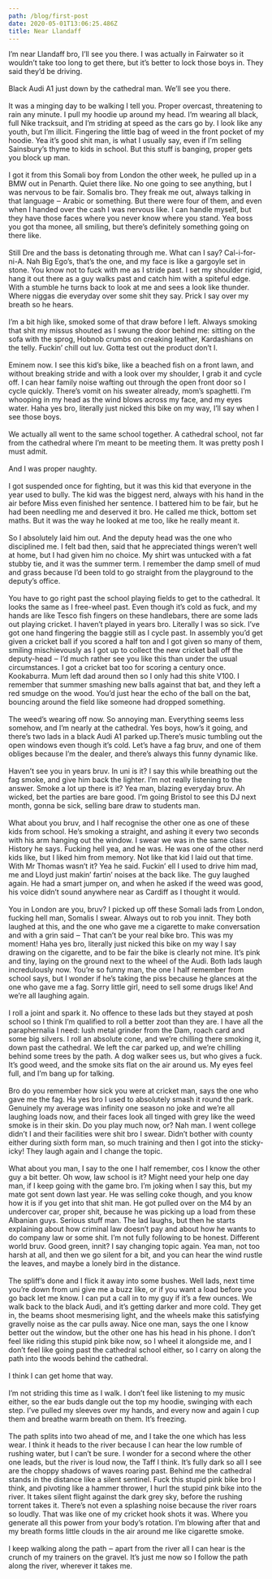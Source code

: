 ```yaml
---
path: /blog/first-post
date: 2020-05-01T13:06:25.486Z
title: Near Llandaff
---
```


I’m near Llandaff bro, I’ll see you there. I was actually in Fairwater so it wouldn’t take too long to get there, but it’s better to lock those boys in. They said they’d be driving.<br />
<br />
Black Audi A1 just down by the cathedral man. We’ll see you there.<br />
<br />
It was a minging day to be walking I tell you. Proper overcast, threatening to rain any minute. I pull my hoodie up around my head. I’m wearing all black, full Nike tracksuit, and I’m striding at speed as the cars go by. I look like any youth, but I’m illicit. Fingering the little bag of weed in the front pocket of my hoodie. Yea it’s good shit man, is what I usually say, even if I’m selling Sainsbury’s thyme to kids in school. But this stuff is banging, proper gets you block up man.<br />
<br />
I got it from this Somali boy from London the other week, he pulled up in a BMW out in Penarth. Quiet there like. No one going to see anything, but I was nervous to be fair. Somalis bro. They freak me out, always talking in that language ‒ Arabic or something. But there were four of them, and even when I handed over the cash I was nervous like. I can handle myself, but they have those faces where you never know where you stand. Yea boss you got tha monee, all smiling, but there’s definitely something going on there like.<br />
<br />
Still Dre and the bass is detonating through me. What can I say? Cal-i-for-ni-A. Nah Big Ego’s, that’s the one, and my face is like a gargoyle set in stone. You know not to fuck with me as I stride past. I set my shoulder rigid, hang it out there as a guy walks past and catch him with a spiteful edge. With a stumble he turns back to look at me and sees a look like thunder. Where niggas die everyday over some shit they say. Prick I say over my breath so he hears.<br />
<br />
I’m a bit high like, smoked some of that draw before I left. Always smoking that shit my missus shouted as I swung the door behind me: sitting on the sofa with the sprog, Hobnob crumbs on creaking leather, Kardashians on the telly. Fuckin’ chill out luv. Gotta test out the product don’t I.<br />
<br />
Eminem now. I see this kid’s bike, like a beached fish on a front lawn, and without breaking stride and with a look over my shoulder, I grab it and cycle off. I can hear family noise wafting out through the open front door so I cycle quickly. There’s vomit on his sweater already, mom’s spaghetti. I’m whooping in my head as the wind blows across my face, and my eyes water. Haha yes bro, literally just nicked this bike on my way, I’ll say when I see those boys.<br />
<br />
We actually all went to the same school together. A cathedral school, not far from the cathedral where I’m meant to be meeting them. It was pretty posh I must admit.<br />
<br />
And I was proper naughty.<br />
<br />
I got suspended once for fighting, but it was this kid that everyone in the year used to bully. The kid was the biggest nerd, always with his hand in the air before Miss even finished her sentence. I battered him to be fair, but he had been needling me and deserved it bro. He called me thick, bottom set maths. But it was the way he looked at me too, like he really meant it.<br />
<br />
So I absolutely laid him out. And the deputy head was the one who disciplined me. I felt bad then, said that he appreciated things weren’t well at home, but I had given him no choice. My shirt was untucked with a fat stubby tie, and it was the summer term. I remember the damp smell of mud and grass because I’d been told to go straight from the playground to the deputy’s office.<br />
<br />
You have to go right past the school playing fields to get to the cathedral. It looks the same as I free-wheel past. Even though it’s cold as fuck, and my hands are like Tesco fish fingers on these handlebars, there are some lads out playing cricket. I haven’t played in years bro. Literally I was so sick. I’ve got one hand fingering the baggie still as I cycle past. In assembly you’d get given a cricket ball if you scored a half ton and I got given so many of them, smiling mischievously as I got up to collect the new cricket ball off the deputy-head ‒ I’d much rather see you like this than under the usual circumstances. I got a cricket bat too for scoring a century once. Kookaburra. Mum left dad around then so I only had this shite V100. I remember that summer smashing new balls against that bat, and they left a red smudge on the wood. You’d just hear the echo of the ball on the bat, bouncing around the field like someone had dropped something.<br />
<br />
The weed’s wearing off now. So annoying man. Everything seems less somehow, and I’m nearly at the cathedral. Yes boys, how’s it going, and there’s two lads in a black Audi A1 parked up.There’s music tumbling out the open windows even though it’s cold. Let’s have a fag bruv, and one of them obliges because I’m the dealer, and there’s always this funny dynamic like.<br />
<br />
Haven’t see you in years bruv. In uni is it? I say this while breathing out the fag smoke, and give him back the lighter. I’m not really listening to the answer. Smoke a lot up there is it? Yea man, blazing everyday bruv. Ah wicked, bet the parties are bare good. I’m going Bristol to see this DJ next month, gonna be sick, selling bare draw to students man.<br />
<br />
What about you bruv, and I half recognise the other one as one of these kids from school. He’s smoking a straight, and ashing it every two seconds with his arm hanging out the window. I swear we was in the same class. History he says. Fucking hell yea, and he was. He was one of the other nerd kids like, but I liked him from memory. Not like that kid I laid out that time. With Mr Thomas wasn’t it? Yea he said. Fuckin’ ell I used to drive him mad, me and Lloyd just makin’ fartin’ noises at the back like. The guy laughed again. He had a smart jumper on, and when he asked if the weed was good, his voice didn’t sound anywhere near as Cardiff as I thought it would.<br />
<br />
You in London are you, bruv? I picked up off these Somali lads from London, fucking hell man, Somalis I swear. Always out to rob you innit. They both laughed at this, and the one who gave me a cigarette to make conversation and with a grin said ‒ That can’t be your real bike bro.
This was my moment! Haha yes bro, literally just nicked this bike on my way I say drawing on the cigarette, and to be fair the bike is clearly not mine. It’s pink and tiny, laying on the ground next to the wheel of the Audi. Both lads laugh incredulously now. You’re so funny man, the one I half remember from school says, but I wonder if he’s taking the piss because he glances at the one who gave me a fag. Sorry little girl, need to sell some drugs like! And we’re all laughing again.<br />
<br />
I roll a joint and spark it. No offence to these lads but they stayed at posh school so I think I’m qualified to roll a better zoot than they are. I have all the paraphernalia I need: lush metal grinder from the Dam, roach card and some big silvers. I roll an absolute cone, and we’re chilling there smoking it, down past the cathedral. We left the car parked up, and we’re chilling behind some trees by the path. A dog walker sees us, but who gives a fuck. It’s good weed, and the smoke sits flat on the air around us. My eyes feel full, and I’m bang up for talking.<br />
<br />
Bro do you remember how sick you were at cricket man, says the one who gave me the fag. Ha yes bro I used to absolutely smash it round the park. Genuinely my average was infinity one season no joke and we’re all laughing loads now, and their faces look all tinged with grey like the weed smoke is in their skin. Do you play much now, or? Nah man. I went college didn’t I and their facilities were shit bro I swear. Didn’t bother with county either during sixth form man, so much training and then I got into the sticky-icky! They laugh again and I change the topic.<br />
<br />
What about you man, I say to the one I half remember, cos I know the other guy a bit better. Oh wow, law school is it? Might need your help one day man, if I keep going with the game bro. I’m joking when I say this, but my mate got sent down last year. He was selling coke though, and you know how it is if you get into that shit man. He got pulled over on the M4 by an undercover car, proper shit, because he was picking up a load from these Albanian guys. Serious stuff man. The lad laughs, but then he starts explaining about how criminal law doesn’t pay and about how he wants to do company law or some shit. I’m not fully following to be honest. Different world bruv.
Good green, innit? I say changing topic again. Yea man, not too harsh at all, and then we go silent for a bit, and you can hear the wind rustle the leaves, and maybe a lonely bird in the distance.<br />
<br />
The spliff’s done and I flick it away into some bushes. Well lads, next time you’re down from uni give me a buzz like, or if you want a load before you go back let me know. I can put a call in to my guy if it’s a few ounces. We walk back to the black Audi, and it’s getting darker and more cold. They get in, the beams shoot mesmerising light, and the wheels make this satisfying gravelly noise as the car pulls away. Nice one man, says the one I know better out the window, but the other one has his head in his phone. I don’t feel like riding this stupid pink bike now, so I wheel it alongside me, and I don’t feel like going past the cathedral school either, so I carry on along the path into the woods behind the cathedral.<br />
<br />
I think I can get home that way.<br />
<br />
I’m not striding this time as I walk. I don’t feel like listening to my music either, so the ear buds dangle out the top my hoodie, swinging with each step. I’ve pulled my sleeves over my hands, and every now and again I cup them and breathe warm breath on them. It’s freezing.<br />
<br />
The path splits into two ahead of me, and I take the one which has less wear. I think it heads to the river because I can hear the low rumble of rushing water, but I can’t be sure. I wonder for a second where the other one leads, but the river is loud now, the Taff I think. It’s fully dark so all I see are the choppy shadows of waves roaring past. Behind me the cathedral stands in the distance like a silent sentinel. Fuck this stupid pink bike bro I think, and pivoting like a hammer thrower, I hurl the stupid pink bike into the river.
It takes silent flight against the dark grey sky, before the rushing torrent takes it. There’s not even a splashing noise because the river roars so loudly. That was like one of my cricket hook shots it was. Where you generate all this power from your body’s rotation. I’m blowing after that and my breath forms little clouds in the air around me like cigarette smoke.<br />
<br />
I keep walking along the path ‒ apart from the river all I can hear is the crunch of my trainers on the gravel. It’s just me now so I follow the path along the river, wherever it takes me.<br />
<br />
